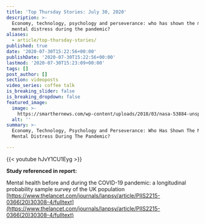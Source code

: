 ```yaml
---
title: 'Top Thursday Stories: July 30, 2020'
description: >-
  Economy, technology, psychology and perseverance: who has shown the most
  mental distress during the pandemic?
aliases:
  - article/top-thursday-stories/
published: true
date: '2020-07-30T15:22:56+00:00'
publishDate: '2020-07-30T15:22:56+00:00'
lastmod: '2020-07-30T15:23:09+00:00'
tags: []
post_author: []
section: videoposts
video_series: coffee talk
is_breaking_slider: false
is_breaking_dropdown: false
featured_image:
  image: >-
    https://smarthernews.com/wp-content/uploads/2018/03/nasa-53884-unsplash-scaled.jpg
  alt: ''
summary: >-
  Economy, Technology, Psychology and Perseverance: Who Has Shown The Most
  Mental Distress During The Pandemic?

---
```

{{< youtube hJvY1CU1Eyg >}}

**Study referenced in report:**

Mental health before and during the COVID-19 pandemic: a longitudinal probability sample survey of the UK population  
[https://www.thelancet.com/journals/lanpsy/article/PIIS2215-0366(20)30308-4/fulltext](https://www.thelancet.com/journals/lanpsy/article/PIIS2215-0366(20)30308-4/fulltext)